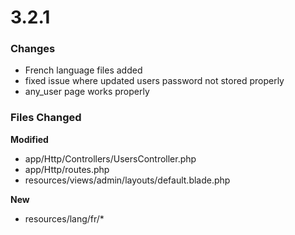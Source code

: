 # 3.2.1

### Changes

* French language files added
* fixed issue where updated users password not stored properly
* any_user page works properly



### Files Changed

**Modified**
* app/Http/Controllers/UsersController.php
* app/Http/routes.php
* resources/views/admin/layouts/default.blade.php

**New**
* resources/lang/fr/*
